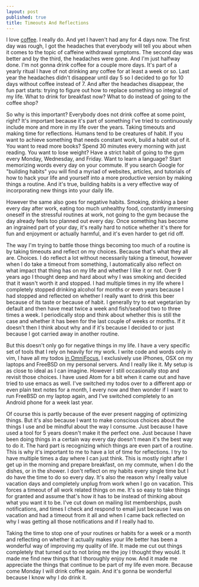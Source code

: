 ```yaml
---
layout: post
published: true
title: Timeouts And Reflections
---
```


I love [coffee][]. I really do. And yet I haven't had any for 4 days now. The
first day was rough, I got the headaches that everybody will tell you about
when it comes to the topic of caffeine withdrawal symptoms. The second day was
better and by the third, the headaches were gone. And I'm just halfway done.
I'm not gonna drink coffee for a couple more days. It's part of a yearly
ritual I have of not drinking any coffee for at least a week or so. Last year
the headaches didn't disappear until day 5 so I decided to go for 10 days
without coffee instead of 7. And after the headaches disappear, the fun part
starts: trying to figure out how to replace something so integral of my life.
What to drink for breakfast now? What to do instead of going to the coffee
shop?

So why is this important? Everybody does not drink coffee at some point,
right? It's important because it's part of something I've tried to
continuously include more and more in my life over the years. Taking timeouts
and making time for reflections. Humans tend to be creatures of habit. If you
want to achieve something that needs constant work, build a habit out of it.
You want to read more books? Spend 30 minutes every morning with just reading.
You want to lose weight? Have a strict habit of going to the gym every Monday,
Wednesday, and Friday. Want to learn a language? Start memorizing words every
day on your commute. If you search Google for "building habits" you will find
a myriad of websites, articles, and tutorials of how to hack your life and
yourself into a more productive version by making things a routine. And it's
true, building habits is a very effective way of incorporating new things into
your daily life.

However the same also goes for negative habits. Smoking, drinking a beer every
day after work, eating too much unhealthy food, constantly immersing oneself
in the stressful routines at work, not going to the gym because the day
already feels too planned out every day. Once something has become an
ingrained part of your day, it's really hard to notice whether it's there for
fun and enjoyment or actually harmful, and it's even harder to get rid off.

The way I'm trying to battle those things becoming too much of a routine is by
taking timeouts and reflect on my choices. Because that's what they all are.
Choices. I do reflect a lot without necessarily taking a timeout, however when
I do take a timeout from something, I automatically also reflect on what
impact that thing has on my life and whether I like it or not. Over 9 years
ago I thought deep and hard about why I was smoking and decided that it wasn't
worth it and stopped. I had multiple times in my life where I completely
stopped drinking alcohol for months or even years because I had stopped and
reflected on whether I really want to drink this beer because of its taste or
because of habit. I generally try to eat vegetarian by default and then have
meat twice a week and fish/seafood two to three times a week. I periodically
stop and think about whether this is still the case and whether it has been
for the last couple of weeks or months. If it doesn't then I think about why
and if it's because I decided to or just because I got carried away in another
routine.

But this doesn't only go for negative things in my life. I have a very
specific set of tools that I rely on heavily for my work. I write code and
words only in vim, I have all my todos [in OmniFocus][of], I exclusively use
iPhones, OSX on my laptops and FreeBSD on my personal servers. And I really
like it. My setup is as close to ideal as I can imagine. However I still
occasionally stop and revisit those choices. I have used Atom for a bit when
it came out and have tried to use emacs as well. I've switched my todos over
to a different app or even plain text notes for a month, I every now and then
wonder if I want to run FreeBSD on my laptop again, and I've switched
completely to an Android phone for a week last year.

Of course this is partly because of the ever present nagging of optimizing
things. But it's also because I want to make conscious choices about the
things I use and be mindful about the way I consume. Just because I have used
a tool for 5 years doesn't make it the perfect one. Just because I have been
doing things in a certain way every day doesn't mean it's the best way to do
it. The hard part is recognizing which things are even part of a routine. This
is why it's important to me to have a lot of time for reflections. I try to
have multiple times a day where I can just think. This is mostly right after I
get up in the morning and prepare breakfast, on my commute, when I do the
dishes, or in the shower. I don't reflect on my habits every single time but I
do have the time to do so every day. It's also the reason why I really value
vacation days and completely unplug from work when I go on vacation. This
forces a timeout of all work related things on me. It's so easy to take things
for granted and assume that's how it has to be instead of thinking about what
you want it to be. I've cut down on mailing list memberships, push
notifications, and times I check and respond to email just because I was on
vacation and had a timeout from it all and when I came back reflected on why I
was getting all those notifications and if I really had to.

Taking the time to stop one of your routines or habits for a week or a month
and reflecting on whether it actually makes your life better has been a
wonderful way of improving my quality of life. It made me cut out things
completely that turned out to not bring me the joy I thought they would. It
made me find new things that I thoroughly enjoy now. And it made me appreciate
the things that continue to be part of my life even more. Because come Monday
I will drink coffee again. And it's gonna be wonderful because I know why I do
drink it.


[coffee]: https://unwiredcouch.com/setup/coffee/
[of]: https://unwiredcouch.com/2014/05/13/omnifocus.html
